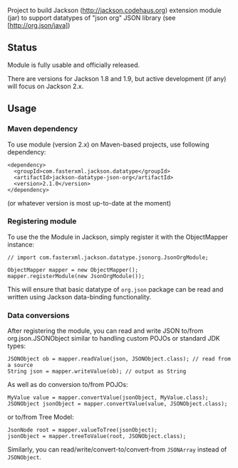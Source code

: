 Project to build Jackson (http://jackson.codehaus.org) extension module (jar) to support datatypes of "json org" JSON library (see [http://org.json/java])

## Status

Module is fully usable and officially released.

There are versions for Jackson 1.8 and 1.9, but active development (if any) will focus on Jackson 2.x.

## Usage

### Maven dependency

To use module (version 2.x) on Maven-based projects, use following dependency:

    <dependency>
      <groupId>com.fasterxml.jackson.datatype</groupId>
      <artifactId>jackson-datatype-json-org</artifactId>
      <version>2.1.0</version>
    </dependency>

(or whatever version is most up-to-date at the moment)

### Registering module

To use the the Module in Jackson, simply register it with the ObjectMapper instance:

    // import com.fasterxml.jackson.datatype.jsonorg.JsonOrgModule;

    ObjectMapper mapper = new ObjectMapper();
    mapper.registerModule(new JsonOrgModule());

This will ensure that basic datatype of `org.json` package can be read and written using Jackson data-binding functionality.

### Data conversions

After registering the module, you can read and write JSON to/from org.json.JSONObject similar to handling custom POJOs or standard JDK types:

    JSONObject ob = mapper.readValue(json, JSONObject.class); // read from a source
    String json = mapper.writeValue(ob); // output as String

As well as do conversion to/from POJOs:

    MyValue value = mapper.convertValue(jsonObject, MyValue.class);
    JSONObject jsonObject = mapper.convertValue(value, JSONObject.class);

or to/from Tree Model:

    JsonNode root = mapper.valueToTree(jsonObject);
    jsonObject = mapper.treeToValue(root, JSONObject.class);

Similarly, you can read/write/convert-to/convert-from `JSONArray` instead of `JSONObject`.
